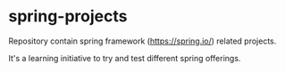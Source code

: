 # spring-projects
Repository contain spring framework (https://spring.io/) related projects.

It's a learning initiative to try and test different spring offerings.
